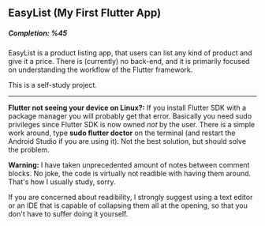 ## EasyList (My First Flutter App)
##### Completion: %45

EasyList is a product listing app, that users can list any kind of product and give it a price. There is (currently) no back-end, and it is primarily focused on understanding the workflow of the Flutter framework. 

This is a self-study project.

---
**Flutter not seeing your device on Linux?:** If you install Flutter SDK with a package manager you will probably get that error. Basically you need sudo privileges since Flutter SDK is now owned *not* by the user. There is a simple work around, type **sudo flutter doctor** on the terminal (and restart the Android Studio if you are using it). Not the best solution, but should solve the problem.  

**Warning:** I have taken unprecedented amount of notes between comment blocks. No joke, the code is virtually not readible with having them around. That's how I usually study, sorry. 

If you are concerned about readibility, I strongly suggest using a text editor or an IDE that is capable of collapsing them all at the opening, so that you don't have to suffer doing it yourself. 
